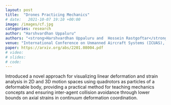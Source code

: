 ```yaml
---
layout: post
title:  "Drones Practicing Mechanics"
# date:   2021-10-07 19:10 +00:00
image: /images/cf.jpg
categories: research
author: "Harshvardhan Uppaluru"
authors: "<strong>Harshvardhan Uppaluru and  Hossein Rastgoftar</strong>"
venue: "International Conference on Unmanned Aircraft Systems (ICUAS), 2023"
paper: https://arxiv.org/abs/2201.08004.pdf
# video:
# slides:
# code:
---
```

Introduced a novel approach for visualizing linear deformation and strain
analysis in 2D and 3D motion spaces using quadrotors as particles of a
deformable body, providing a practical method for teaching mechanics concepts
and ensuring inter-agent collision avoidance through lower bounds on axial
strains in continuum deformation coordination.

